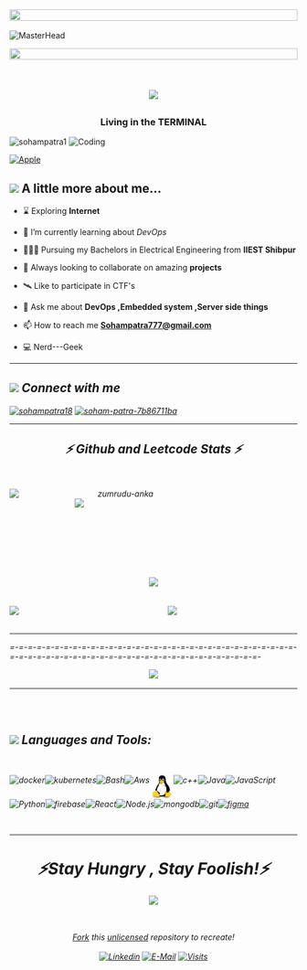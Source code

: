 

<!--
**Sohampatra1/Sohampatra1** is a ✨ _special_ ✨ repository because its `README.md` (this file) appears on your GitHub profile.

Here are some ideas to get you started:

- 🔭 I’m currently working on ...
- 🌱 I’m currently learning ...
- 👯 I’m looking to collaborate on ...
- 🤔 I’m looking for help with ...
- 💬 Ask me about ...
- 📫 How to reach me: ...
- 😄 Pronouns: ...
- ⚡ Fun fact: ...
-->


  <img src="https://i.imgur.com/dBaSKWF.gif" height="20" width="100%"> 



 <!--  ![MasterHead](https://miro.medium.com/max/1400/1*mqv03KrlG5LK2XU1uV4LJg.gif). -->

 ![MasterHead](https://github.com/amandewatnitrr/amandewatnitrr/blob/c0e0a8a3090a27073acfd6e729a094cfc3e10c55/header_.png) 

 <!--![MasterHead](https://developers.giphy.com/branch/master/static/api-512d36c09662682717108a38bbb5c57d.gif)  -->

<img src="https://i.imgur.com/dBaSKWF.gif" height="20" width="100%">

<h1 align="center">
  <a href="https://git.io/typing-svg">
    <img src="https://readme-typing-svg.herokuapp.com/?lines=Hello,+There!+👋;This+is+Soham+Patra;Nice+to+meet+you!&center=true&size=35">
  </a>
</h1>





<!--  <h1 align="center">Hi 👋, I'm Soham Patra</h1>. -->

<h3 align="center">Living in the TERMINAL</h3>
<img align="right" alt="Coding" width="400" src="https://camo.githubusercontent.com/410dd0b1b800cd1e13965237beee2a32474be978/68747470733a2f2f6d656469612e67697068792e636f6d2f6d656469612f4d3967624264396e6244724f5475314d71782f67697068792e676966">

<p align="left"> <img src="https://komarev.com/ghpvc/?username=sohampatra1&label=Profile%20views&color=0e75b6&style=flat" alt="sohampatra1" /> 

 <!-- <a href="https://twitter.com/sohampatra18" target="blank"><img src="https://img.shields.io/twitter/follow/sohampatra18?logo=twitter&style=for-the-badge" alt="sohampatra18" /></a> </p> -->




[![Apple](https://img.shields.io/badge/Apple-MacBook_Air_M1-999999?style=for-the-badge&logo=apple&logoColor=white)]()
<br>

## <img src="https://media.giphy.com/media/VgCDAzcKvsR6OM0uWg/giphy.gif" width="50"> A little more about me...  

- ⌛️ Exploring **Internet**

- 🌱 I’m currently learning about *DevOps*

- 🧑🏻‍🎓 Pursuing my Bachelors in Electrical Engineering from **IIEST Shibpur**

- 👯 Always looking to collaborate on amazing **projects**

- 🛰 Like to participate in CTF's

- 💬 Ask me about **DevOps ,Embedded system ,Server side things**

- 📫 How to reach me **Sohampatra777@gmail.com**

- 💻 Nerd---Geek






<hr>

## <img src="https://media.giphy.com/media/LnQjpWaON8nhr21vNW/giphy.gif" width="45"> <em><b>Connect with me</b>

<!-- <h3 align="left">Connect with me:</h3> -->

<p align="left">
<a href="https://twitter.com/sohampatra18" target="blank"><img align="center" src="https://raw.githubusercontent.com/rahuldkjain/github-profile-readme-generator/master/src/images/icons/Social/twitter.svg" alt="sohampatra18" height="30" width="40" /></a>
<a href="https://linkedin.com/in/soham-patra-7b86711ba" target="blank"><img align="center" src="https://raw.githubusercontent.com/rahuldkjain/github-profile-readme-generator/master/src/images/icons/Social/linked-in-alt.svg" alt="soham-patra-7b86711ba" height="30" width="40" /></a>
</p>












<!--START_SECTION:waka-->

<!--END_SECTION:waka-->

<!--⏳ **Year Progress** { ███████████████▁▁▁▁▁▁▁▁▁▁▁▁▁▁▁ } 50.70 % as on ⏰ 4-Jul-2023-->



<hr>

<h2 align="center">⚡ Github and Leetcode Stats ⚡</h2>
<br>
<p align=center>
  <div align=center>
    <a href="https://github.com/sohampatra1/github-readme-streak-stats" title="Go to Source">
      <img align="left" width=390 src="https://github-readme-streak-stats.herokuapp.com/?user=sohampatra1&theme=react&border=61dafb&hide_border=true" alt="zumrudu-anka" />
    </a>
    <a href="https://github.com/anuraghazra/github-readme-stats" title="Go to Source">
      <img align="right" width=390 src="https://github-readme-stats.vercel.app/api?username=sohampatra1&show_icons=true&theme=react&border_color=61dafb&hide_border=true" />
    </a>
  </div>
  <br><br><br><br><br><br><br><br><br>
  <div align=center>
    <a href="https://github.com/anuraghazra/github-readme-stats">
      <img width=325 align="center" src="https://github-readme-stats.vercel.app/api/top-langs/?username=sohampatra1&hide=c%23,powershell,Mathematica,Ruby,Objective-C,Objective-C%2b%2b,Cuda&title_color=61dafb&text_color=ffffff&icon_color=61dafb&bg_color=20232a&langs_count=8&layout=compact&border_color=61dafb&hide_border=true" />
    </a>
  </div>
  <br>
  <br>
  
  <img align="right" width=45% src="https://leetcode-stats.vercel.app/api?username=Soham007&theme=Dark" />
  <img align="left" width=45% src="https://leetcode.card.workers.dev/Soham007?theme=dark&font=source_code_pro_border=true&extension=null" />
  <br>
  <br>
  
  <!-- <img src="https://github-readme-activity-graph.cyclic.app/graph?username=sohampatra1&theme=react-dark&bg_color=20232a&hide_border=true" width="100%"/> 
  
<!--  [![Ashutosh's github activity graph](https://github-readme-activity-graph.cyclic.app/graph?username=Sohampatra1&theme=react-dark  )](https://github.com/ashutosh00710/github-readme-activity-graph) -->



  

<hr>
<p>
  =-=-=-=-=-=-=-=-=-=-=-=-=-=-=-=-=-=-=-=-=-=-=-=-=-=-=-=-=-=-=-=-=-=-=-=-=-=-=-=-=-=-=-=-=-=-=-=-=-=-=-=-=-=-=-=-=-=-=-=-
 <br>
</p>

<p align="center">
  <a href="https://github.com/Sohampatra1">
    <img src="https://github-profile-summary-cards.vercel.app/api/cards/profile-details?username=Sohampatra1&theme=radical" >
  </a>
</p>


<!--![LeetCode Stats](https://leetcode.card.workers.dev/Soham007?theme=dark&font=source_code_pro&extension=null)-->
<!--![Soham Patra's LeetCode Stats](https://leetcode-stats.vercel.app/api?username=Soham007&theme=Dark) -->


<!--<img align="right" width=390 src="https://leetcode-stats.vercel.app/api?username=Soham007&theme=Dark" />
<img align="left" width=390 src="https://leetcode.card.workers.dev/Soham007?theme=dark&font=source_code_pro&extension=null" /> -->

<hr>



<br>
<br>



<!-- <h2 align="left"> <img src="https://github.com/ritik307/ritik307/blob/main/images/laptop.gif" width="45"> Languages and Tools:  </h2>
<br> -->

<h2 align="left"> <img src="https://camo.githubusercontent.com/63371d36886ee658f5a97401f393e1ab1684b2fd3de674b8f5efc7d410b2a3d0/68747470733a2f2f6d656469612e67697068792e636f6d2f6d656469612f57556c706c634d704f43456d5447427442572f67697068792e676966" width="45"> Languages and Tools:  </h2>
<br>


<a href="https://www.docker.com" target="_blank"><img align="left" alt="docker" height ="42px" src="https://github.com/rahul-jha98/README_icons/blob/main/language_and_tools/square/docker/docker.svg"></a>


<a href="https://kubernetes.io/" target="_blank"><img align="left" alt="kubernetes" height ="42px" src="https://github.com/rahul-jha98/README_icons/blob/main/language_and_tools/square/kubernetes/kubernetes.svg"></a>



<!--<a href="https://pytorch.org/" target="_blank"> <img align="left" src="https://raw.githubusercontent.com/rahul-jha98/github_readme_icons/main/language_and_tools/square/pytorch/pytorch.svg" alt="pytorch" height="42px"/> </a> -->

<a href="https://en.wikipedia.org/wiki/Bash_(Unix_shell)" target="_blank"><img align="left" alt="Bash" height ="42px" src="https://github.com/rahul-jha98/README_icons/blob/main/language_and_tools/square/bash/bash-colored.svg"></a>



<a href="https://aws.amazon.com/" target="_blank"><img align="left" alt="Aws" height ="42px" src="https://github.com/rahul-jha98/README_icons/blob/main/language_and_tools/square/aws/aws.svg"></a>



<a href="https://www.linux.org/" target="_blank"><img align="left" alt="Linux" height ="42px" src="https://github.com/danilobbezerra/danilobbezerra/blob/main/imagens/linux.png"></a>






<!--<a href="https://www.tensorflow.org" target="_blank"> <img align="left" src="https://raw.githubusercontent.com/rahul-jha98/github_readme_icons/main/language_and_tools/square/tensorflow/tensorflow.svg" alt="tensorflow" height="42px"/> </a> -->


<a href="https://isocpp.org/" target="_blank"> <img align="left" alt="c++" height ="42px" src="https://github.com/rahul-jha98/README_icons/blob/main/language_and_tools/square/c%2B%2B/c%2B%2B.svg"> </a>

<a href="https://www.java.com" target="_blank"><img align="left" alt="Java" height ="42px" src="https://raw.githubusercontent.com/rahul-jha98/github_readme_icons/main/language_and_tools/square/java/java.svg"></a>

<a href="https://developer.mozilla.org/en-US/docs/Web/JavaScript" target="_blank"> <img align="left" alt="JavaScript" height ="42px"  src="https://raw.githubusercontent.com/rahul-jha98/github_readme_icons/main/language_and_tools/square/javascript/javascript.svg"> </a>




<a href="https://www.python.org" target="_blank"><img align="left" alt="Python" height ="42px" src="https://raw.githubusercontent.com/rahul-jha98/github_readme_icons/main/language_and_tools/square/python/python.svg"></a>



<a href="https://firebase.google.com/" target="_blank"> <img align="left" src="https://raw.githubusercontent.com/rahul-jha98/github_readme_icons/main/language_and_tools/square/firebase/firebase.svg" alt="firebase" height ="42px"/> </a>


<!-- <a href="https://www.typescriptlang.org/" target="_blank"><img align="left" alt="Typescirpt" height ="42px" src="https://raw.githubusercontent.com/rahul-jha98/github_readme_icons/main/language_and_tools/square/typescript/typescript.svg"></a> -->

<a href="https://reactjs.org/" target="_blank"> <img align="left" alt="React" height ="42px" src="https://raw.githubusercontent.com/rahul-jha98/github_readme_icons/main/language_and_tools/square/react/react.svg"></a>

<a href="https://nodejs.org" target="_blank"><img align="left" alt="Node.js" height ="42px" src="https://raw.githubusercontent.com/dustin100/dustin100/master/assests/nodejs-original.svg"></a>


<a href="https://www.mongodb.com/" target="_blank"><img align="left" alt="mongodb" height ="42px" src="https://raw.githubusercontent.com/dustin100/dustin100/master/assests/mongodb-original.svg"></a>

<a href="https://git-scm.com/" target="_blank"> <img src="https://raw.githubusercontent.com/rahul-jha98/github_readme_icons/main/language_and_tools/square/git-scm/git-scm.svg" align="left" alt="git" height='42px'/> </a>

<a href="https://www.figma.com/" target="_blank"> <img src="https://raw.githubusercontent.com/rahul-jha98/github_readme_icons/main/language_and_tools/square/figma/figma.svg" alt="figma" height='42px'/> </a>

<br>













<hr>

</p>

<h1 align='center'>⚡️<i>Stay Hungry , Stay Foolish!</i>⚡️</h1>


<!-- <p align="center">
        <img src="https://raw.githubusercontent.com/mayhemantt/mayhemantt/Update/svg/Bottom.svg" alt="Github Stats" 
</p> -->


<p align="center">
<img src="https://raw.githubusercontent.com/Trilokia/Trilokia/379277808c61ef204768a61bbc5d25bc7798ccf1/bottom_header.svg">
</p>



</div>

&nbsp;<div align="center">
  [Fork](https://github.com/Sohampatra1/Sohampatra1/blob/main/README.md) this [unlicensed](https://choosealicense.com/licenses/unlicense/) repository to recreate!<br><br>
  [![Linkedin](https://img.shields.io/badge/linked-in-369?style=flat-square&logo=linkedin&logoColor=white&color=blue)](https://www.linkedin.com/in/soham-patra-7b86711ba/)
  [![E-Mail](https://img.shields.io/badge/email-reveal-2a8?style=flat-square&logo=gmail&logoColor=white)](sohampatra777@gmail.com
)
  [![Visits](https://komarev.com/ghpvc/?username=Sohampatra1&logo=GitHub&label=github%20visits&color=336699&logoColor=white&style=flat-square)](https://github.com/Sohampatra1)
</div>









<!--<img src="https://raw.githubusercontent.com/trinib/trinib/main/.images/footer.svg" width="100%"> />
<!--⚽️ACTIVITY / 🌐WEBSITE: https://github.com/Readme-Workflows/recent-activity -->
<!--RECENT_ACTIVITY:start-->
<!--RECENT_ACTIVITY:end-->
<p align="right">

  
